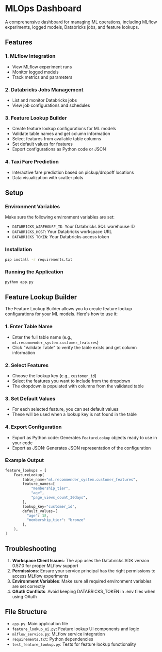 # MLOps Dashboard

A comprehensive dashboard for managing ML operations, including MLflow experiments, logged models, Databricks jobs, and feature lookups.

## Features

### 1. MLflow Integration
- View MLflow experiment runs
- Monitor logged models
- Track metrics and parameters

### 2. Databricks Jobs Management
- List and monitor Databricks jobs
- View job configurations and schedules

### 3. Feature Lookup Builder
- Create feature lookup configurations for ML models
- Validate table names and get column information
- Select features from available table columns
- Set default values for features
- Export configurations as Python code or JSON

### 4. Taxi Fare Prediction
- Interactive fare prediction based on pickup/dropoff locations
- Data visualization with scatter plots

## Setup

### Environment Variables
Make sure the following environment variables are set:
- `DATABRICKS_WAREHOUSE_ID`: Your Databricks SQL warehouse ID
- `DATABRICKS_HOST`: Your Databricks workspace URL
- `DATABRICKS_TOKEN`: Your Databricks access token

### Installation
```bash
pip install -r requirements.txt
```

### Running the Application
```bash
python app.py
```

## Feature Lookup Builder

The Feature Lookup Builder allows you to create feature lookup configurations for your ML models. Here's how to use it:

### 1. Enter Table Name
- Enter the full table name (e.g., `ml.recommender_system.customer_features`)
- Click "Validate Table" to verify the table exists and get column information

### 2. Select Features
- Choose the lookup key (e.g., `customer_id`)
- Select the features you want to include from the dropdown
- The dropdown is populated with columns from the validated table

### 3. Set Default Values
- For each selected feature, you can set default values
- These will be used when a lookup key is not found in the table

### 4. Export Configuration
- Export as Python code: Generates `FeatureLookup` objects ready to use in your code
- Export as JSON: Generates JSON representation of the configuration

### Example Output
```python
feature_lookups = [
    FeatureLookup(
        table_name="ml.recommender_system.customer_features",
        feature_names=[
            "membership_tier",
            "age",
            "page_views_count_30days",
        ],
        lookup_key="customer_id",
        default_values={
          "age": 18,
          "membership_tier": "bronze"
        },
    ),
]
```

## Troubleshooting

1. **Workspace Client Issues**: The app uses the Databricks SDK version 0.57.0 for proper MLflow support
2. **Permissions**: Ensure your service principal has the right permissions to access MLflow experiments
3. **Environment Variables**: Make sure all required environment variables are set correctly
4. **OAuth Conflicts**: Avoid keeping DATABRICKS_TOKEN in .env files when using OAuth

## File Structure

- `app.py`: Main application file
- `feature_lookup_ui.py`: Feature lookup UI components and logic
- `mlflow_service.py`: MLflow service integration
- `requirements.txt`: Python dependencies
- `test_feature_lookup.py`: Tests for feature lookup functionality
